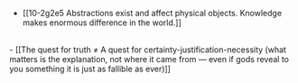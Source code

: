 - [[10-2g2e5 Abstractions exist and affect physical objects. Knowledge makes enormous difference in the world.]]
<br>
- [[The quest for truth ≠ A quest for certainty-justification-necessity (what matters is the explanation, not where it came from — even if gods reveal to you something it is just as fallible as ever)]]
